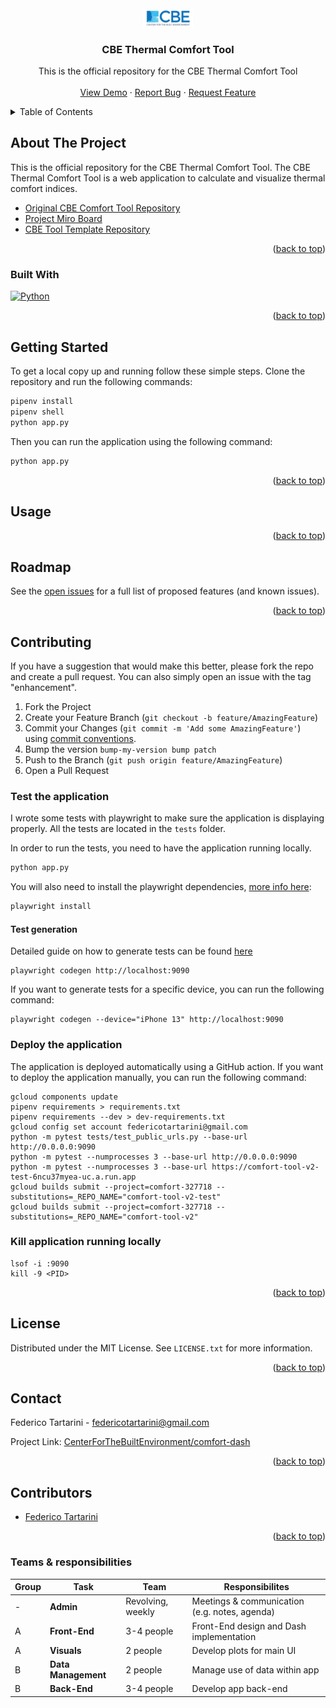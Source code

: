 <!-- PROJECT LOGO -->
<br />
<div align="center">

  <a href="https://github.com/CenterForTheBuiltEnvironment/comfort-dash/blob/main/assets/media/CBE-logo-2018.png">
    <img src="assets/media/CBE-logo-2018.png" alt="Logo" width="80">
  </a>

<h3 align="center">CBE Thermal Comfort Tool</h3>

  <p align="center">
    This is the official repository for the CBE Thermal Comfort Tool
    <br />
    <br />
    <a href="https://comfort-tool-v2-test-6ncu37myea-uc.a.run.app/">View Demo</a>
    ·
    <a href="https://github.com/CenterForTheBuiltEnvironment/comfort-dash/issues/new">Report Bug</a>
    ·
    <a href="https://github.com/CenterForTheBuiltEnvironment/comfort-dash/issues/new">Request Feature</a>
  </p>
</div>



<!-- TABLE OF CONTENTS -->
<details>
  <summary>Table of Contents</summary>
  <ol>
    <li>
      <a href="#about-the-project">About The Project</a>
      <ul>
        <li><a href="#built-with">Built With</a></li>
      </ul>
    </li>
    <li>
      <a href="#getting-started">Getting Started</a>
      <ul>
        <li><a href="#prerequisites">Prerequisites</a></li>
        <li><a href="#installation">Installation</a></li>
      </ul>
    </li>
    <li><a href="#usage">Usage</a></li>
    <li><a href="#roadmap">Roadmap</a></li>
    <li><a href="#contributing">Contributing</a></li>
    <li><a href="#license">License</a></li>
    <li><a href="#contact">Contact</a></li>
    <li><a href="#acknowledgments">Acknowledgments</a></li>
  </ol>
</details>



<!-- ABOUT THE PROJECT -->
## About The Project

This is the official repository for the CBE Thermal Comfort Tool. 
The CBE Thermal Comfort Tool is a web application to calculate and visualize thermal comfort indices.

- [Original CBE Comfort Tool Repository](https://github.com/CenterForTheBuiltEnvironment/comfort_tool)
- [Project Miro Board](https://miro.com/app/board/uXjVKpPJvxE=/?share_link_id=841990080046)
- [CBE Tool Template Repository](https://github.com/CenterForTheBuiltEnvironment/cbe-tool-template)

[//]: # ([![Product Name Screen Shot][product-screenshot]]&#40;https://example.com&#41;)

[//]: # (Here's a blank template to get started: To avoid retyping too much info. Do a search and replace with your text editor for the following: `Environmental-Measurement-Unit-Systems`, `dashboard`, `twitter_handle`, `linkedin_username`, `email_client`, `email`, `project_title`, `project_description`)

<p align="right">(<a href="#readme-top">back to top</a>)</p>

### Built With

[![Python][Python.org]][Python-url]

<p align="right">(<a href="#readme-top">back to top</a>)</p>


<!-- GETTING STARTED -->
## Getting Started

To get a local copy up and running follow these simple steps.
Clone the repository and run the following commands:

```bash
pipenv install
pipenv shell
python app.py
```

Then you can run the application using the following command:

```bash
python app.py
```

<p align="right">(<a href="#readme-top">back to top</a>)</p>



<!-- USAGE EXAMPLES -->
## Usage

<p align="right">(<a href="#readme-top">back to top</a>)</p>


<!-- ROADMAP -->
## Roadmap

See the [open issues](https://github.com/CenterForTheBuiltEnvironment/comfort-dash/issues) for a full list of proposed features (and known issues).

<p align="right">(<a href="#readme-top">back to top</a>)</p>



<!-- CONTRIBUTING -->
## Contributing

If you have a suggestion that would make this better, please fork the repo and create a pull request. You can also simply open an issue with the tag "enhancement".

1. Fork the Project
2. Create your Feature Branch (`git checkout -b feature/AmazingFeature`)
3. Commit your Changes (`git commit -m 'Add some AmazingFeature'`) using [commit conventions](https://www.conventionalcommits.org/en/v1.0.0/).
4. Bump the version `bump-my-version bump patch`
5. Push to the Branch (`git push origin feature/AmazingFeature`)
6. Open a Pull Request

### Test the application

I wrote some tests with playwright to make sure the application is displaying properly.
All the tests are located in the `tests` folder.

In order to run the tests, you need to have the application running locally.

```bash
python app.py
``` 

You will also need to install the playwright dependencies, [more info here](https://playwright.dev/python/docs/intro):

```bash
playwright install
```

#### Test generation

Detailed guide on how to generate tests can be found [here](https://playwright.dev/python/docs/codegen)

```
playwright codegen http://localhost:9090
```

If you want to generate tests for a specific device, you can run the following command:

```
playwright codegen --device="iPhone 13" http://localhost:9090
```

### Deploy the application

The application is deployed automatically using a GitHub action.
If you want to deploy the application manually, you can run the following command:

```
gcloud components update
pipenv requirements > requirements.txt
pipenv requirements --dev > dev-requirements.txt
gcloud config set account federicotartarini@gmail.com
python -m pytest tests/test_public_urls.py --base-url http://0.0.0.0:9090
python -m pytest --numprocesses 3 --base-url http://0.0.0.0:9090
python -m pytest --numprocesses 3 --base-url https://comfort-tool-v2-test-6ncu37myea-uc.a.run.app
gcloud builds submit --project=comfort-327718 --substitutions=_REPO_NAME="comfort-tool-v2-test"
gcloud builds submit --project=comfort-327718 --substitutions=_REPO_NAME="comfort-tool-v2"
```

### Kill application running locally

```
lsof -i :9090
kill -9 <PID>
```

<p align="right">(<a href="#readme-top">back to top</a>)</p>



<!-- LICENSE -->
## License

Distributed under the MIT License. See `LICENSE.txt` for more information.

<p align="right">(<a href="#readme-top">back to top</a>)</p>



<!-- CONTACT -->
## Contact

Federico Tartarini - federicotartarini@gmail.com

Project Link: [CenterForTheBuiltEnvironment/comfort-dash](https://github.com/CenterForTheBuiltEnvironment/comfort-dash)

<p align="right">(<a href="#readme-top">back to top</a>)</p>



<!-- ACKNOWLEDGMENTS -->
## Contributors

* [Federico Tartarini]()

<p align="right">(<a href="#readme-top">back to top</a>)</p>

### Teams & responsibilities
|  Group   |  Task                 |  Team                        | Responsibilites                                      | 
|----------|-----------------------|------------------------------|------------------------------------------------------|
|  -       |  **Admin**            | Revolving, weekly            |  Meetings & communication (e.g. notes, agenda)       |
|  A       |  **Front-End**        | 3-4 people                   |  Front-End design and Dash implementation            |
|  A       |  **Visuals**          | 2 people                     |  Develop plots for main UI                           |
|  B       |  **Data Management**  | 2 people                     |  Manage use of data within app                       |
|  B       |  **Back-End**         | 3-4 people                   |  Develop app back-end                                |



<!-- MARKDOWN LINKS & IMAGES -->
<!-- https://www.markdownguide.org/basic-syntax/#reference-style-links -->
[contributors-shield]: https://img.shields.io/github/contributors/CenterForTheBuiltEnvironment/comfort-dash.svg?style=for-the-badge
[contributors-url]: https://github.com/CenterForTheBuiltEnvironment/comfort-dash/graphs/contributors
[forks-shield]: https://img.shields.io/github/forks/CenterForTheBuiltEnvironment/comfort-dash.svg?style=for-the-badge
[forks-url]: https://github.com/CenterForTheBuiltEnvironment/comfort-dash/network/members
[stars-shield]: https://img.shields.io/github/stars/CenterForTheBuiltEnvironment/comfort-dash.svg?style=for-the-badge
[stars-url]: https://github.com/CenterForTheBuiltEnvironment/comfort-dash/stargazers
[issues-shield]: https://img.shields.io/github/issues/CenterForTheBuiltEnvironment/comfort-dash.svg?style=for-the-badge
[issues-url]: https://github.com/CenterForTheBuiltEnvironment/comfort-dash/issues
[license-shield]: https://img.shields.io/github/license/CenterForTheBuiltEnvironment/comfort-dash.svg?style=for-the-badge
[license-url]: https://github.com/CenterForTheBuiltEnvironment/comfort-dash/blob/master/LICENSE.txt
[linkedin-shield]: https://img.shields.io/badge/-LinkedIn-black.svg?style=for-the-badge&logo=linkedin&colorB=555
[linkedin-url]: https://www.linkedin.com/in/federico-tartarini/
[product-screenshot]: images/screenshot.png
[Python.org]: https://img.shields.io/badge/Python-3776AB?style=for-the-badge&logo=python&logoColor=white
[Python-url]: https://www.python.org/




